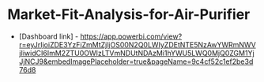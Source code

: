 # Market-Fit-Analysis-for-Air-Purifier
* [Dashboard link] - https://app.powerbi.com/view?r=eyJrIjoiZDE3YzFiZmMtZjljOS00N2Q0LWIyZDEtNTE5NzAwYWRmNWVjIiwidCI6ImM2ZTU0OWIzLTVmNDUtNDAzMi1hYWU5LWQ0MjQ0ZGM1YjJjNCJ9&embedImagePlaceholder=true&pageName=9c4cf52c1ef2be3d76d8
